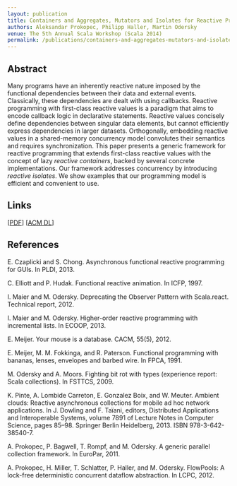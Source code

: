 ```yaml
---
layout: publication
title: Containers and Aggregates, Mutators and Isolates for Reactive Programming 
authors: Aleksandar Prokopec, Philipp Haller, Martin Odersky
venue: The 5th Annual Scala Workshop (Scala 2014)
permalink: /publications/containers-and-aggregates-mutators-and-isolates/index.html
---
```



## Abstract

Many programs have an inherently reactive nature
imposed by the functional dependencies between their data
and external events.
Classically, these dependencies are dealt with using callbacks.
Reactive programming with first-class reactive values is a paradigm
that aims to encode callback logic in declarative statements.
Reactive values concisely define dependencies between singular data elements,
but cannot efficiently express dependencies in larger datasets.
Orthogonally, embedding reactive values in a shared-memory concurrency model
convolutes their semantics and requires synchronization.
This paper presents a generic framework for reactive programming
that extends first-class reactive values
with the concept of lazy *reactive containers*,
backed by several concrete implementations.
Our framework addresses concurrency by introducing *reactive isolates*.
We show examples that our programming model is efficient and convenient to use.


## Links

\[[PDF](/resources/docs/reactives-and-isolates.pdf)\]
\[[ACM DL](http://dl.acm.org/citation.cfm?id=2637656)\]


## References

E. Czaplicki and S. Chong. Asynchronous functional reactive programming for GUIs. In PLDI, 2013.

C. Elliott and P. Hudak. Functional reactive animation. In ICFP, 1997.

I. Maier and M. Odersky. Deprecating the Observer Pattern with Scala.react. Technical report, 2012.

I. Maier and M. Odersky. Higher-order reactive programming with incremental lists. In ECOOP, 2013.

E. Meijer. Your mouse is a database. CACM, 55(5), 2012.

E. Meijer, M. M. Fokkinga, and R. Paterson. Functional programming with bananas, lenses, envelopes and barbed wire. In FPCA, 1991.

M. Odersky and A. Moors. Fighting bit rot with types (experience report: Scala collections). In FSTTCS, 2009.

K. Pinte, A. Lombide Carreton, E. Gonzalez Boix, and W. Meuter. Ambient clouds: Reactive asynchronous collections for mobile ad hoc network applications. In J. Dowling and F. Taïani, editors, Distributed Applications and Interoperable Systems, volume 7891 of Lecture Notes in Computer Science, pages 85–98. Springer Berlin Heidelberg, 2013. ISBN 978-3-642-38540-7.

A. Prokopec, P. Bagwell, T. Rompf, and M. Odersky. A generic parallel collection framework. In EuroPar, 2011.

A. Prokopec, H. Miller, T. Schlatter, P. Haller, and M. Odersky. FlowPools: A lock-free deterministic concurrent dataflow abstraction. In LCPC, 2012.
